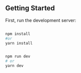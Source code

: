 ## Getting Started

First, run the development server:

```bash

npm install
#or 
yarn install 

```


```bash

npm run dev
# or
yarn dev

```
